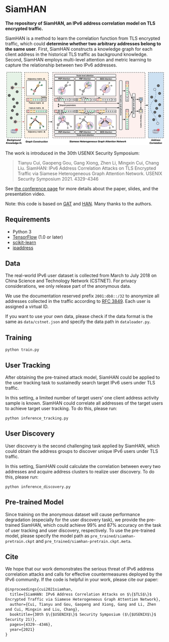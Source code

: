 # SiamHAN

**The repository of SiamHAN, an IPv6 address correlation model on TLS encrypted traffic.**

SiamHAN is a method to learn the correlation function from TLS encrypted traffic, which could **determine whether two arbitrary addresses belong to the same user**. First, SiamHAN constructs a knowledge graph for each client address in the historical TLS traffic as background knowledge. Second, SiamHAN employs multi-level attention and metric learning to capture the relationship between two IPv6 addresses.

![The framework of SiamHAN](images/siamhan.png)

The work is introduced in the 30th USENIX Security Symposium:

> Tianyu Cui, Gaopeng Gou, Gang Xiong, Zhen Li, Mingxin Cui, Chang Liu. SiamHAN: IPv6 Address Correlation Attacks on TLS Encrypted Traffic via Siamese Heterogeneous Graph Attention Network. USENIX Security Symposium 2021. 4329-4346

See [the conference page](https://www.usenix.org/conference/usenixsecurity21/presentation/cui) for more details about the paper, slides, and the presentation video.

Note: this code is based on [GAT](https://github.com/PetarV-/GAT) and [HAN](https://github.com/Jhy1993/HAN). Many thanks to the authors.

## Requirements

* Python 3
* [TensorFlow](https://www.tensorflow.org/install/) (1.0 or later)
* [scikit-learn](http://scikit-learn.org/stable/)
* [ipaddress](https://docs.python.org/3/library/ipaddress.html#module-ipaddress)

## Data

The real-world IPv6 user dataset is collected from March to July 2018 on China Science and Technology Network (CSTNET). For privacy considerations, we only release part of the anonymous data.

We use the documentation reserved prefix `2001:db8::/32` to anonymize all addresses collected in the traffic according to [RFC 3849](https://www.rfc-editor.org/rfc/rfc3849). Each user is assigned a virtual ID.

If you want to use your own data, please check if the data format is the same as `data/cstnet.json` and specify the data path in `dataloader.py`.

## Training

```shell
python train.py
```

## User Tracking

After obtaining the pre-trained attack model, SiamHAN could be applied to the user tracking task to sustainedly search target IPv6 users under TLS traffic. 

In this setting, a limited number of target users’ one client address activity sample is known. SiamHAN could correlate all addresses of the target users to achieve target user tracking. To do this, please run:

```shell
python inference_tracking.py
```

## User Discovery

User discovery is the second challenging task applied by SiamHAN, which could obtain the address groups to discover unique IPv6 users under TLS traffic. 

In this setting, SiamHAN could calculate the correlation between every two addresses and acquire address clusters to realize user discovery. To do this, please run:

```shell
python inference_discovery.py
```

## Pre-trained Model

Since training on the anonymous dataset will cause performance degradation (especially for the user discovery task), we provide the pre-trained SiamHAN, which could achieve 99% and 87% accuracy on the task of user tracking and user discovery, respectively. To use the pre-trained model, please specify the model path as `pre_trained/siamhan-pretrain.ckpt` and `pre_trained/siamhan-pretrain.ckpt.meta`.

## Cite

We hope that our work demonstrates the serious threat of IPv6 address correlation attacks and calls for effective countermeasures deployed by the IPv6 community. If the code is helpful in your work, please cite our paper:

```
@inproceedings{cui2021siamhan,
  title={SiamHAN: IPv6 Address Correlation Attacks on $\{$TLS$\}$ Encrypted Traffic via Siamese Heterogeneous Graph Attention Network},
  author={Cui, Tianyu and Gou, Gaopeng and Xiong, Gang and Li, Zhen and Cui, Mingxin and Liu, Chang},
  booktitle={30th $\{$USENIX$\}$ Security Symposium ($\{$USENIX$\}$ Security 21)},
  pages={4329--4346},
  year={2021}
}
```


